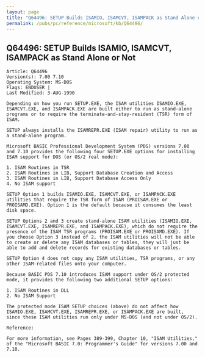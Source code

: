 ```yaml
---
layout: page
title: "Q64496: SETUP Builds ISAMIO, ISAMCVT, ISAMPACK as Stand Alone or Not"
permalink: /pubs/pc/reference/microsoft/kb/Q64496/
---
```


## Q64496: SETUP Builds ISAMIO, ISAMCVT, ISAMPACK as Stand Alone or Not

	Article: Q64496
	Version(s): 7.00 7.10
	Operating System: MS-DOS
	Flags: ENDUSER |
	Last Modified: 3-AUG-1990
	
	Depending on how you run SETUP.EXE, the ISAM utilities ISAMIO.EXE,
	ISAMCVT.EXE, and ISAMPACK.EXE are built either to run as stand-alone
	programs or to require the terminate-and-stay-resident (TSR) form of
	ISAM.
	
	SETUP always installs the ISAMREPR.EXE (ISAM repair) utility to run as
	a stand-alone program.
	
	Microsoft BASIC Professional Development System (PDS) versions 7.00
	and 7.10 provides the following four SETUP.EXE options for installing
	ISAM support for DOS (or OS/2 real mode):
	
	1. ISAM Routines in TSR
	2. ISAM Routines in LIB, Support Database Creation and Access
	3. ISAM Routines in LIB, Support Database Access Only
	4. No ISAM support
	
	SETUP Option 1 builds ISAMIO.EXE, ISAMCVT.EXE, or ISAMPACK.EXE
	utilities that require the TSR form of ISAM (PROISAM.EXE or
	PROISAMD.EXE). Option 1 is the default because it consumes the least
	disk space.
	
	SETUP Options 2 and 3 create stand-alone ISAM utilities (ISAMIO.EXE,
	ISAMCVT.EXE, ISAMREPR.EXE, and ISAMPACK.EXE), which do not require the
	presence of the ISAM TSR programs (PROISAM.EXE or PROISAMD.EXE). If
	you choose Option 3 instead of 2, the ISAM utilities will not be able
	to create or delete any ISAM databases or tables, they will just be
	able to add and delete records for existing databases or tables.
	
	SETUP Option 4 does not copy any ISAM utilities, TSR programs, or any
	other ISAM-related files onto your computer.
	
	Because BASIC PDS 7.10 introduces ISAM support under OS/2 protected
	mode, it provides the following two additional SETUP options:
	
	1. ISAM Routines in DLL
	2. No ISAM Support
	
	The protected mode ISAM SETUP choices (above) do not affect how
	ISAMIO.EXE, ISAMCVT.EXE, ISAMREPR.EXE, or ISAMPACK.EXE are built,
	since these ISAM utilities run only under MS-DOS (and not under OS/2).
	
	Reference:
	
	For more information, see Pages 389-399, Chapter 10, "ISAM Utilities,"
	of the "Microsoft BASIC 7.0: Programmer's Guide" for versions 7.00 and
	7.10.
